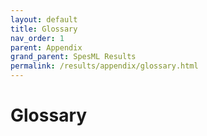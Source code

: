 ```yaml
---
layout: default
title: Glossary
nav_order: 1
parent: Appendix
grand_parent: SpesML Results
permalink: /results/appendix/glossary.html
---
```

# Glossary
